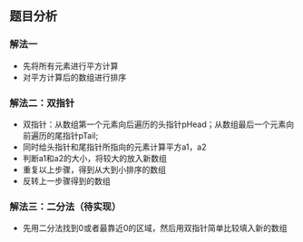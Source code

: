 ## 题目分析
### 解法一
* 先将所有元素进行平方计算
* 对平方计算后的数组进行排序

### 解法二：双指针
* 双指针：从数组第一个元素向后遍历的头指针pHead；从数组最后一个元素向前遍历的尾指针pTail;
* 同时给头指针和尾指针所指向的元素计算平方a1，a2
* 判断a1和a2的大小，将较大的放入新数组
* 重复以上步骤，得到从大到小排序的数组
* 反转上一步骤得到的数组

### 解法三：二分法（待实现）
* 先用二分法找到0或者最靠近0的区域，然后用双指针简单比较填入新的数组